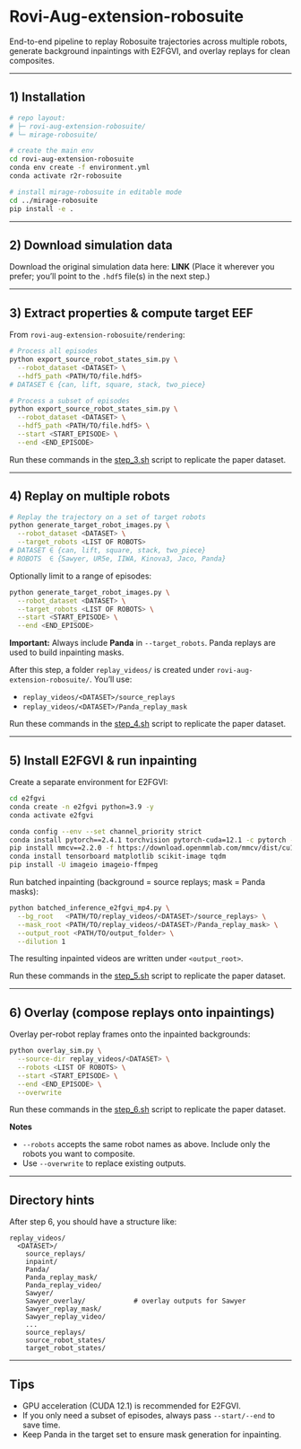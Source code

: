 # Rovi-Aug-extension-robosuite

End-to-end pipeline to replay Robosuite trajectories across multiple robots, generate background inpaintings with E2FGVI, and overlay replays for clean composites.

---

## 1) Installation

```bash
# repo layout:
# ├─ rovi-aug-extension-robosuite/
# └─ mirage-robosuite/

# create the main env
cd rovi-aug-extension-robosuite
conda env create -f environment.yml
conda activate r2r-robosuite

# install mirage-robosuite in editable mode
cd ../mirage-robosuite
pip install -e .
```

---

## 2) Download simulation data

Download the original simulation data here: **LINK**
(Place it wherever you prefer; you’ll point to the `.hdf5` file(s) in the next step.)

---

## 3) Extract properties & compute target EEF

From `rovi-aug-extension-robosuite/rendering`:

```bash
# Process all episodes
python export_source_robot_states_sim.py \
  --robot_dataset <DATASET> \
  --hdf5_path <PATH/TO/file.hdf5>
# DATASET ∈ {can, lift, square, stack, two_piece}

# Process a subset of episodes
python export_source_robot_states_sim.py \
  --robot_dataset <DATASET> \
  --hdf5_path <PATH/TO/file.hdf5> \
  --start <START_EPISODE> \
  --end <END_EPISODE>
```

Run these commands in the [step_3.sh](scripts/step_3.sh) script to replicate the paper dataset.

---

## 4) Replay on multiple robots

```bash
# Replay the trajectory on a set of target robots
python generate_target_robot_images.py \
  --robot_dataset <DATASET> \
  --target_robots <LIST OF ROBOTS>
# DATASET ∈ {can, lift, square, stack, two_piece}
# ROBOTS  ∈ {Sawyer, UR5e, IIWA, Kinova3, Jaco, Panda}
```

Optionally limit to a range of episodes:

```bash
python generate_target_robot_images.py \
  --robot_dataset <DATASET> \
  --target_robots <LIST OF ROBOTS> \
  --start <START_EPISODE> \
  --end <END_EPISODE>
```

**Important:** Always include **Panda** in `--target_robots`. Panda replays are used to build inpainting masks.

After this step, a folder `replay_videos/` is created under `rovi-aug-extension-robosuite/`. You’ll use:

* `replay_videos/<DATASET>/source_replays`
* `replay_videos/<DATASET>/Panda_replay_mask`


Run these commands in the [step_4.sh](scripts/step_4.sh) script to replicate the paper dataset.

---

## 5) Install E2FGVI & run inpainting

Create a separate environment for E2FGVI:

```bash
cd e2fgvi
conda create -n e2fgvi python=3.9 -y
conda activate e2fgvi

conda config --env --set channel_priority strict
conda install pytorch==2.4.1 torchvision pytorch-cuda=12.1 -c pytorch -c nvidia
pip install mmcv==2.2.0 -f https://download.openmmlab.com/mmcv/dist/cu121/torch2.4/index.html
conda install tensorboard matplotlib scikit-image tqdm
pip install -U imageio imageio-ffmpeg
```

Run batched inpainting (background = source replays; mask = Panda masks):

```bash
python batched_inference_e2fgvi_mp4.py \
  --bg_root   <PATH/TO/replay_videos/<DATASET>/source_replays> \
  --mask_root <PATH/TO/replay_videos/<DATASET>/Panda_replay_mask> \
  --output_root <PATH/TO/output_folder> \
  --dilution 1
```

The resulting inpainted videos are written under `<output_root>`.

Run these commands in the [step_5.sh](scripts/step_5.sh) script to replicate the paper dataset.

---

## 6) Overlay (compose replays onto inpaintings)

Overlay per-robot replay frames onto the inpainted backgrounds:

```bash
python overlay_sim.py \
  --source-dir replay_videos/<DATASET> \
  --robots <LIST OF ROBOTS> \
  --start <START_EPISODE> \
  --end <END_EPISODE> \
  --overwrite
```

Run these commands in the [step_6.sh](scripts/step_6.sh) script to replicate the paper dataset.

**Notes**

* `--robots` accepts the same robot names as above. Include only the robots you want to composite.
* Use `--overwrite` to replace existing outputs.

---

## Directory hints

After step 6, you should have a structure like:

```
replay_videos/
  <DATASET>/
    source_replays/
    inpaint/
    Panda/
    Panda_replay_mask/
    Panda_replay_video/
    Sawyer/
    Sawyer_overlay/            # overlay outputs for Sawyer
    Sawyer_replay_mask/
    Sawyer_replay_video/
    ...
    source_replays/
    source_robot_states/
    target_robot_states/
```

---

## Tips

* GPU acceleration (CUDA 12.1) is recommended for E2FGVI.
* If you only need a subset of episodes, always pass `--start/--end` to save time.
* Keep Panda in the target set to ensure mask generation for inpainting.
